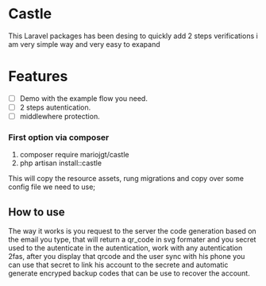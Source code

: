 # Castle

This Laravel packages has been desing to quickly add 2 steps verifications i am very simple way
and very easy to exapand

# Features

-   [ ] Demo with the example flow you need.
-   [ ] 2 steps autentication.
-   [ ] middlewhere protection.

### First option via composer

1. composer require mariojgt/castle
2. php artisan install::castle

This will copy the resource assets, rung migrations and copy over some config file we need to use;

## How to use

The way it works is you request to the server the code generation based on the email you type,
that will return a qr_code in svg formater and you secret used to the autenticate in the autentication,
work with any autentication 2fas, after you display that qrcode and the user sync with his phone you can use that secret to link his account to the secrete and automatic generate encryped backup codes that can be use to recover the account.

